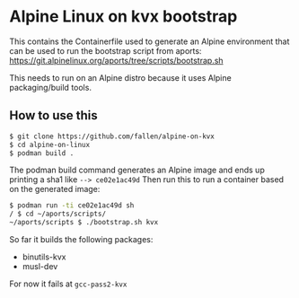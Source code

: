 # Alpine Linux on kvx bootstrap

This contains the Containerfile used to generate an Alpine environment that can be used to run the bootstrap script from aports: https://git.alpinelinux.org/aports/tree/scripts/bootstrap.sh

This needs to run on an Alpine distro because it uses Alpine packaging/build tools.

## How to use this

```bash
$ git clone https://github.com/fallen/alpine-on-kvx
$ cd alpine-on-linux
$ podman build .
```

The podman build command generates an Alpine image and ends up printing a sha1 like `--> ce02e1ac49d`
Then run this to run a container based on the generated image:

```bash
$ podman run -ti ce02e1ac49d sh
/ $ cd ~/aports/scripts/
~/aports/scripts $ ./bootstrap.sh kvx
```

So far it builds the following packages:
* binutils-kvx
* musl-dev

For now it fails at `gcc-pass2-kvx`
